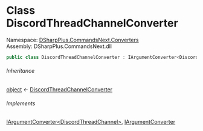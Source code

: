 # Class DiscordThreadChannelConverter

Namespace: [DSharpPlus.CommandsNext.Converters](DSharpPlus.CommandsNext.Converters.md)  
Assembly: DSharpPlus.CommandsNext.dll

```csharp
public class DiscordThreadChannelConverter : IArgumentConverter<DiscordThreadChannel>, IArgumentConverter
```

###### Inheritance

[object](https://learn.microsoft.com/dotnet/api/system.object) ← 
[DiscordThreadChannelConverter](DSharpPlus.CommandsNext.Converters.DiscordThreadChannelConverter.md)

###### Implements

[IArgumentConverter<DiscordThreadChannel\>](DSharpPlus.CommandsNext.Converters.IArgumentConverter\-1.md), 
[IArgumentConverter](DSharpPlus.CommandsNext.Converters.IArgumentConverter.md)

